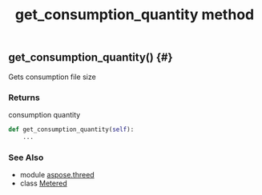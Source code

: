 ﻿---
title: get_consumption_quantity method
second_title: Aspose.3D for Python via .NET API References
description: 
type: docs
weight: 30
url: /python-net/aspose.threed/metered/get_consumption_quantity/
is_root: false
---

## get_consumption_quantity() {#}

Gets consumption file size


### Returns 


consumption quantity


```python
def get_consumption_quantity(self):
    ...
```





### See Also
* module [aspose.threed](../../)
* class [Metered](/3d/python-net/aspose.threed/metered)
